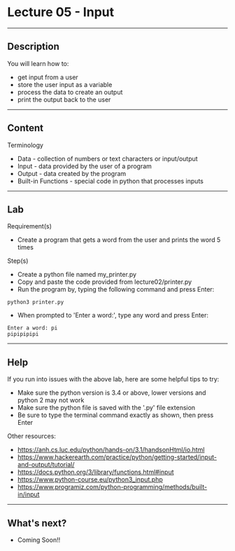 # Lecture 05 - Input

--------------------
Description
-------------------- 
You will learn how to:
* get input from a user
* store the user input as a variable
* process the data to create an output
* print the output back to the user 

--------------------
Content
-------------------- 

Terminology
* Data - collection of numbers or text characters or input/output
* Input - data provided by the user of a program 
* Output - data created by the program
* Built-in Functions - special code in python that processes inputs

--------------------
Lab
-------------------- 

Requirement(s)
* Create a program that gets a word from the user and prints the word 5 times

Step(s)
 
* Create a python file named my_printer.py
* Copy and paste the code provided from lecture02/printer.py
* Run the program by, typing the following command and press Enter:
```
python3 printer.py
```
* When prompted to 'Enter a word:', type any word and press Enter:
```
Enter a word: pi
pipipipipi
```

--------------------
Help
-------------------- 

If you run into issues with the above lab, here are some helpful tips to try:
* Make sure the python version is 3.4 or above, lower versions and python 2 may not work
* Make sure the python file is saved with the '.py' file extension
* Be sure to type the terminal command exactly as shown, then press Enter

Other resources:
* https://anh.cs.luc.edu/python/hands-on/3.1/handsonHtml/io.html
* https://www.hackerearth.com/practice/python/getting-started/input-and-output/tutorial/
* https://docs.python.org/3/library/functions.html#input
* https://www.python-course.eu/python3_input.php
* https://www.programiz.com/python-programming/methods/built-in/input

--------------------
What's next?
--------------------
* Coming Soon!!